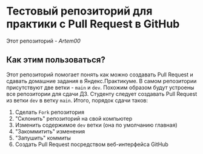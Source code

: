 # Тестовый репозиторий для практики с Pull Request в GitHub

Этот репозиторий - *Artem00*

## Как этим пользоваться?

Этот репозиторий помогает понять как можно создавать Pull Request и сдавать домашние задания в Яндекс.Практикуме.
В самом репозитории присутствуют две ветки - `main` и `dev`. Похожим образом будут устроены все репозитории для сдачи
ДЗ. Студенту следует создавать Pull Request из ветки `dev` в ветку `main`. Итого, порядок сдачи таков:
1. Сделать `Fork` репозитория
2. "Склонить" репозиторий на свой компьютер
3. Изменить содержимое `dev` ветки (она по умолчанию главная)
4. "Закоммитить" изменения
5. "Запушить" коммиты
6. Создать Pull Request посредством веб-интерфейса GitHub
